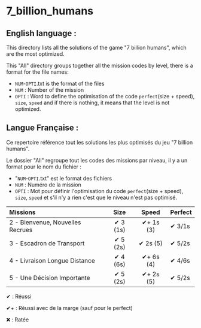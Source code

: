 # 7_billion_humans

## English language :
This directory lists all the solutions of the game "7 billion humans", which are the most optimized.

This "All" directory groups together all the mission codes by level, there is a format for the file names:
- `NUM`-`OPTI`.txt is the format of the files
- `NUM` : Number of the mission
- `OPTI` : Word to define the optimisation of the code `perfect`(size + speed), `size`, `speed` and if there is nothing, it means that the level is not optimized.

## Langue Française :
Ce repertoire référence tout les solutions les plus optimisés du jeu "7 billion humans".

Le dossier "All" regroupe tout les codes des missions par niveau, il y a un format pour le nom du fichier :
- "`NUM`-`OPTI`.txt" est le format des fichiers
- `NUM` : Numéro de la mission
- `OPTI` : Mot pour définir l'optimisation du code `perfect`(size + speed), `size`, `speed` et s'il n'y a rien c'est que le niveau n'est pas optimisé.

| Missions                         | Size      | Speed       | Perfect  |
|:-------------------------------- |:---------:|:-----------:|:-------- |
| 2 - Bienvenue, Nouvelles Recrues | ✔ 3 (1s)  | ✔+ 1s (3)  | ✔  3/1s  |
| 3 - Escadron de Transport        | ✔ 5 (2s)  | ✔ 2s (5)   | ✔  5/2s  |
| 4 - Livraison Longue Distance    | ✔ 4 (6s)  | ✔+ 6s (4)  | ✔  4/6s  |
| 5 - Une Décision Importante      | ✔ 5 (2s)  | ✔+ 2s (5)  | ✔  5/2s  |

✔  : Réussi

✔+ : Réussi avec de la marge (sauf pour le perfect)

❌ : Ratée

